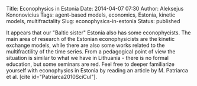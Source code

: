 Title: Econophysics in Estonia
Date: 2014-04-07 07:30
Author: Aleksejus Kononovicius
Tags: agent-based models, economics, Estonia, kinetic models, multifractality
Slug: econophysics-in-estonia
Status: published

It appears that
our "Baltic sister" Estonia also has some econophycists. The main area
of research of the Estonian econophysicists are the kinetic exchange
models, while there are also some works related to the multifractility
of the time series. From a pedagogical point of view the situation is
similar to what we have in Lithuania - there is no formal education, but
some seminars are red. Feel free to deeper familiarize yourself with
econophysics in Estonia by reading an article by M. Patriarca et al.
\[cite id="Patriarca2010SciCul"\].
